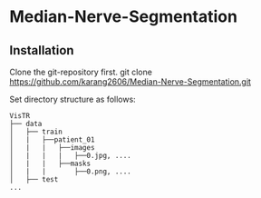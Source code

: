 # Median-Nerve-Segmentation

## Installation

Clone the git-repository first.
git clone https://github.com/karang2606/Median-Nerve-Segmentation.git

Set directory structure as follows:
```
VisTR
├── data
│   ├── train
│   |   ├──patient_01
│   |   |   ├──images
│   |   |   |   ├──0.jpg, ....
│   |   |   ├──masks
│   |   |       ├──0.png, ....
│   ├── test
...
```
